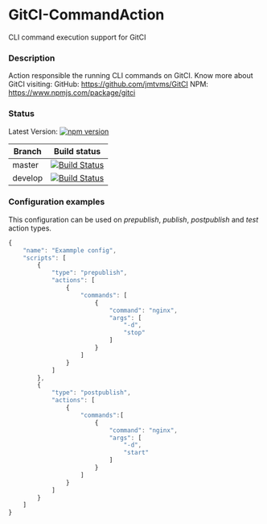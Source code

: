 # GitCI-CommandAction
CLI command execution support for GitCI

### Description
Action responsible the running CLI commands on GitCI. Know more about GitCI visiting:
GitHub: https://github.com/jmtvms/GitCI
NPM: https://www.npmjs.com/package/gitci

### Status
Latest Version: [![npm version](https://badge.fury.io/js/gitci-commandaction.svg)](https://badge.fury.io/js/gitci-commandaction)

| Branch   | Build status |
|----------|:------------:|
| master   | [![Build Status](https://travis-ci.org/jmtvms/GitCI-CommandAction.svg?branch=master)](https://travis-ci.org/jmtvms/GitCI-CommandAction)  |
| develop  | [![Build Status](https://travis-ci.org/jmtvms/GitCI-CommandAction.svg?branch=develop)](https://travis-ci.org/jmtvms/GitCI-CommandAction)  |

### Configuration examples
This configuration can be used on _prepublish_, _publish_, _postpublish_ and _test_ action types.

```javascript
{
    "name": "Exammple config",
    "scripts": [
        {
            "type": "prepublish",
            "actions": [
                {
                    "commands": [
                        {
                            "command": "nginx",
                            "args": [
                                "-d",
                                "stop"
                            ]
                        }
                    ]
                }
            ]
        },
        {
            "type": "postpublish",
            "actions": [
                {
                    "commands":[
                        {
                            "command": "nginx",
                            "args": [
                                "-d",
                                "start"
                            ]
                        }
                    ]
                }
            ]
        }
    ]
}
```